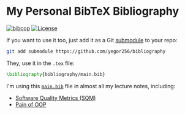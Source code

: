# My Personal BibTeX Bibliography

[![bibcop](https://github.com/yegor256/bibliography/actions/workflows/bibcop.yml/badge.svg)](https://github.com/yegor256/bibliography/actions/workflows/bibcop.yml)
[![License](https://img.shields.io/badge/license-MIT-green.svg)](https://github.com/yegor256/bibliography/blob/master/LICENSE.txt)

If you want to use it too, just add it as a Git [submodule][submodule]
to your repo:

```bash
git add submodule https://github.com/yegor256/bibliography
```

They, use it in the `.tex` file:

```tex
\bibliography{bibliography/main.bib}
```

I'm using this [`main.bib`][bib] file in almost all my lecture notes, including:

* [Software Quality Metrics (SQM)](https://github.com/yegor256/sqm)
* [Pain of OOP](https://github.com/yegor256/sqm)

[bib]: https://raw.githubusercontent.com/yegor256/bibliography/refs/heads/master/main.bib
[submodule]: https://git-scm.com/book/en/v2/Git-Tools-Submodules
